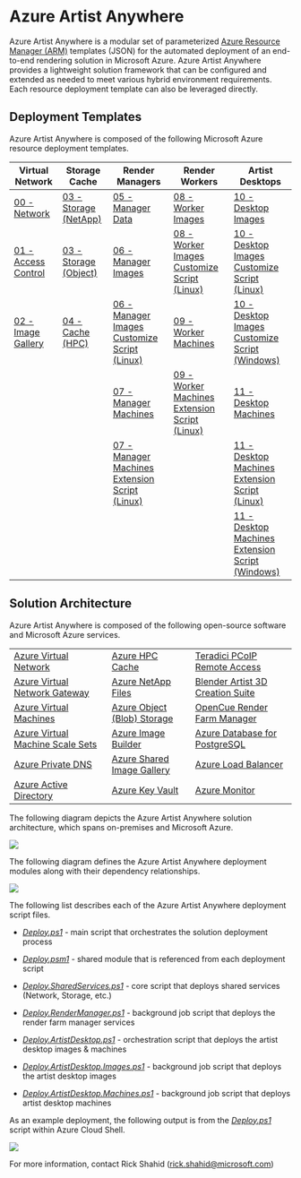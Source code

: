 # Azure Artist Anywhere

Azure Artist Anywhere is a modular set of parameterized [Azure Resource Manager (ARM)](https://docs.microsoft.com/en-us/azure/azure-resource-manager/management/overview) templates (JSON) for the automated deployment of an end-to-end rendering solution in Microsoft Azure. Azure Artist Anywhere provides a lightweight solution framework that can be configured and extended as needed to meet various hybrid environment requirements. Each resource deployment template can also be leveraged directly.

## Deployment Templates

Azure Artist Anywhere is composed of the following Microsoft Azure resource deployment templates.

| Virtual Network | Storage Cache | Render Managers | Render Workers | Artist Desktops |
| - | - | - | - | - |
| [00 - Network](VirtualNetwork/00-Network.json) | [03 - Storage (NetApp)](StorageCache/03-Storage.NetApp.json) | [05 - Manager Data](RenderManager/05-Manager.Data.json) | [08 - Worker Images](RenderWorker/08-Worker.Images.json) | [10 - Desktop Images](ArtistDesktop/10-Desktop.Images.json) |
| [01 - Access Control](VirtualNetwork/01-Access.Control.json) | [03 - Storage (Object)](StorageCache/03-Storage.Object.json) | [06 - Manager Images](RenderManager/06-Manager.Images.json) | [08 - Worker Images Customize Script (Linux)](RenderWorker/08-Worker.Images.sh) | [10 - Desktop Images Customize Script (Linux)](ArtistDesktop/10-Desktop.Images.sh) |
| [02 - Image Gallery](VirtualNetwork/02-Image.Gallery.json) | [04 - Cache (HPC)](StorageCache/04-Cache.json) | [06 - Manager Images Customize Script (Linux)](RenderManager/06-Manager.Images.sh) | [09 - Worker Machines](RenderWorker/09-Worker.Machines.json) | [10 - Desktop Images Customize Script (Windows)](ArtistDesktop/10-Desktop.Images.ps1) |
| | | [07 - Manager Machines](RenderManager/07-Manager.Machines.json) | [09 - Worker Machines Extension Script (Linux)](RenderWorker/09-Worker.Machines.sh) | [11 - Desktop Machines](ArtistDesktop/11-Desktop.Machines.json) |
| | | [07 - Manager Machines Extension Script (Linux)](RenderManager/07-Manager.Machines.sh) | | [11 - Desktop Machines Extension Script (Linux)](ArtistDesktop/11-Desktop.Machines.sh) |
| | | | | [11 - Desktop Machines Extension Script (Windows)](ArtistDesktop/11-Desktop.Machines.ps1) |

## Solution Architecture

Azure Artist Anywhere is composed of the following open-source software and Microsoft Azure services.

<table>
    <tr>
        <td>
            <a href="https://docs.microsoft.com/en-us/azure/virtual-network/virtual-networks-overview" target="_blank">Azure Virtual Network</a>
        </td>
        <td>
            <a href="https://docs.microsoft.com/en-us/azure/hpc-cache/hpc-cache-overview" target="_blank">Azure HPC Cache</a>
        </td>
        <td>
            <a href="https://docs.teradici.com/find/product/cloud-access-software" target="_blank">Teradici PCoIP Remote Access</a>
        </td>
    </tr>
    <tr>
        <td>
            <a href="https://docs.microsoft.com/en-us/azure/vpn-gateway/vpn-gateway-about-vpngateways" target="_blank">Azure Virtual Network Gateway</a>
        </td>
        <td>
            <a href="https://docs.microsoft.com/en-us/azure/azure-netapp-files/azure-netapp-files-introduction" target="_blank">Azure NetApp Files</a>
        </td>
        <td>
            <a href="https://www.blender.org/" target="_blank">Blender Artist 3D Creation Suite</a>
        </td>
    </tr>
    <tr>
        <td>
            <a href="https://docs.microsoft.com/en-us/azure/virtual-machines/" target="_blank">Azure Virtual Machines</a>
        </td>
        <td>
            <a href="https://docs.microsoft.com/en-us/azure/storage/blobs/storage-blobs-overview" target="_blank">Azure Object (Blob) Storage</a>
        </td>
        <td>
            <a href="https://www.opencue.io/" target="_blank">OpenCue Render Farm Manager</a>
        </td>
    </tr>
    <tr>
        <td>
            <a href="https://docs.microsoft.com/en-us/azure/virtual-machine-scale-sets/overview" target="_blank">Azure Virtual Machine Scale Sets</a>
        </td>
        <td>
            <a href="https://docs.microsoft.com/en-us/azure/virtual-machines/linux/image-builder-overview" target="_blank">Azure Image Builder</a>
        </td>
        <td>
            <a href="https://docs.microsoft.com/en-us/azure/postgresql/overview" target="_blank">Azure Database for PostgreSQL</a>
        </td>
    </tr>
    <tr>
        <td>
            <a href="https://docs.microsoft.com/en-us/azure/dns/private-dns-overview" target="_blank">Azure Private DNS</a>
        </td>
        <td>
            <a href="https://docs.microsoft.com/en-us/azure/virtual-machines/linux/shared-image-galleries" target="_blank">Azure Shared Image Gallery</a>
        </td>
        <td>
            <a href="https://docs.microsoft.com/en-us/azure/load-balancer/load-balancer-overview" target="_blank">Azure Load Balancer</a>
        </td>
    </tr>
    <tr>
        <td>
            <a href="https://docs.microsoft.com/en-us/azure/active-directory/fundamentals/active-directory-whatis" target="_blank">Azure Active Directory</a>
        </td>
        <td>
            <a href="https://docs.microsoft.com/en-us/azure/key-vault/key-vault-overview" target="_blank">Azure Key Vault</a>
        </td>
        <td>
            <a href="https://docs.microsoft.com/en-us/azure/azure-monitor/" target="_blank">Azure Monitor</a>
        </td>
    </tr>
</table>

The following diagram depicts the Azure Artist Anywhere solution architecture, which spans on-premises and Microsoft Azure.

![](https://mediasolutions.blob.core.windows.net/bin/AzureArtistAnywhere.SolutionArchitecture.2020-07-01.png)

The following diagram defines the Azure Artist Anywhere deployment modules along with their dependency relationships.

![](https://mediasolutions.blob.core.windows.net/bin/AzureArtistAnywhere.ModuleDependency.2020-07-01.png)

The following list describes each of the Azure Artist Anywhere deployment script files.

* [*Deploy.ps1*](Deploy.ps1) - main script that orchestrates the solution deployment process

* [*Deploy.psm1*](Deploy.psm1) - shared module that is referenced from each deployment script

* [*Deploy.SharedServices.ps1*](Deploy.SharedServices.ps1) - core script that deploys shared services (Network, Storage, etc.)

* [*Deploy.RenderManager.ps1*](Deploy.RenderManager.ps1) - background job script that deploys the render farm manager services

* [*Deploy.ArtistDesktop.ps1*](Deploy.ArtistDesktop.ps1) - orchestration script that deploys the artist desktop images & machines

* [*Deploy.ArtistDesktop.Images.ps1*](Deploy.ArtistDesktop.Images.ps1) - background job script that deploys the artist desktop images

* [*Deploy.ArtistDesktop.Machines.ps1*](Deploy.ArtistDesktop.Machines.ps1) - background job script that deploys artist desktop machines

As an example deployment, the following output is from the [*Deploy.ps1*](Deploy.ps1) script within Azure Cloud Shell.

![](https://mediasolutions.blob.core.windows.net/bin/AzureArtistAnywhere.ModuleDeployment.06-01-2020.png)

For more information, contact Rick Shahid (rick.shahid@microsoft.com)
